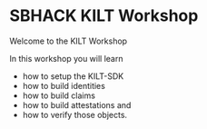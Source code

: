 # SBHACK KILT Workshop

Welcome to the KILT Workshop

In this workshop you will learn 
- how to setup the KILT-SDK
- how to build identities
- how to build claims
- how to build attestations and 
- how to verify those objects.
